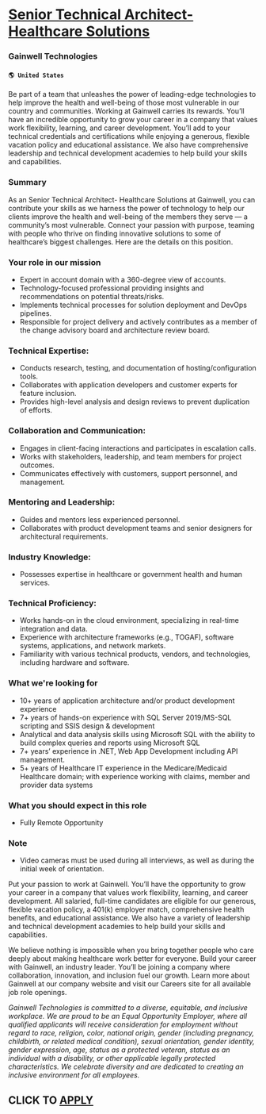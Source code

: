 # [Senior Technical Architect- Healthcare Solutions](https://www.remotewlb.com/apply/senior-technical-architect-healthcare-solutions)  
### Gainwell Technologies  
#### `🌎 United States`  

Be part of a team that unleashes the power of leading-edge technologies to help improve the health and well-being of those most vulnerable in our country and communities. Working at Gainwell carries its rewards. You’ll have an incredible opportunity to grow your career in a company that values work flexibility, learning, and career development. You’ll add to your technical credentials and certifications while enjoying a generous, flexible vacation policy and educational assistance. We also have comprehensive leadership and technical development academies to help build your skills and capabilities.

### Summary

As an ​Senior Technical Architect- Healthcare Solutions at Gainwell, you can contribute your skills as we harness the power of technology to help our clients improve the health and well-being of the members they serve — a community’s most vulnerable. Connect your passion with purpose, teaming with people who thrive on finding innovative solutions to some of healthcare’s biggest challenges. Here are the details on this position.

### Your role in our mission

  * Expert in account domain with a 360-degree view of accounts.
  * Technology-focused professional providing insights and recommendations on potential threats/risks.
  * Implements technical processes for solution deployment and DevOps pipelines.
  * Responsible for project delivery and actively contributes as a member of the change advisory board and architecture review board.

### Technical Expertise:

  * Conducts research, testing, and documentation of hosting/configuration tools.
  * Collaborates with application developers and customer experts for feature inclusion.
  * Provides high-level analysis and design reviews to prevent duplication of efforts.

### Collaboration and Communication:

  * Engages in client-facing interactions and participates in escalation calls.
  * Works with stakeholders, leadership, and team members for project outcomes.
  * Communicates effectively with customers, support personnel, and management.

### Mentoring and Leadership:

  * Guides and mentors less experienced personnel.
  * Collaborates with product development teams and senior designers for architectural requirements.

### Industry Knowledge:

  * Possesses expertise in healthcare or government health and human services.

### Technical Proficiency:

  * Works hands-on in the cloud environment, specializing in real-time integration and data.
  * Experience with architecture frameworks (e.g., TOGAF), software systems, applications, and network markets.
  * Familiarity with various technical products, vendors, and technologies, including hardware and software.

### What we're looking for

  * 10+ years of application architecture and/or product development experience 
  * 7+ years of hands-on experience with SQL Server 2019/MS-SQL scripting and SSIS design & development
  * Analytical and data analysis skills using Microsoft SQL with the ability to build complex queries and reports using Microsoft SQL
  * 7+ years’ experience in .NET, Web App Development including API management.
  * 5+ years of Healthcare IT experience in the Medicare/Medicaid Healthcare domain; with experience working with claims, member and provider data systems

### What you should expect in this role

  * Fully Remote Opportunity

### Note

  * Video cameras must be used during all interviews, as well as during the initial week of orientation.

Put your passion to work at Gainwell. You’ll have the opportunity to grow your career in a company that values work flexibility, learning, and career development. All salaried, full-time candidates are eligible for our generous, flexible vacation policy, a 401(k) employer match, comprehensive health benefits, and educational assistance. We also have a variety of leadership and technical development academies to help build your skills and capabilities.

We believe nothing is impossible when you bring together people who care deeply about making healthcare work better for everyone. Build your career with Gainwell, an industry leader. You’ll be joining a company where collaboration, innovation, and inclusion fuel our growth. Learn more about Gainwell at our company website and visit our Careers site for all available job role openings.

 _Gainwell Technologies is committed to a diverse, equitable, and inclusive workplace. We are proud to be an Equal Opportunity Employer, where all qualified applicants will receive consideration for employment without regard to race, religion, color, national origin, gender (including pregnancy, childbirth, or related medical condition), sexual orientation, gender identity, gender expression, age, status as a protected veteran, status as an individual with a disability, or other applicable legally protected characteristics. We celebrate diversity and are dedicated to creating an inclusive environment for all employees._

  
## CLICK TO [APPLY](https://www.remotewlb.com/apply/senior-technical-architect-healthcare-solutions)

